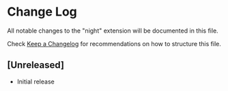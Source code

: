 # Change Log

All notable changes to the "night" extension will be documented in this file.

Check [Keep a Changelog](http://keepachangelog.com/) for recommendations on how to structure this file.

## [Unreleased]

- Initial release
